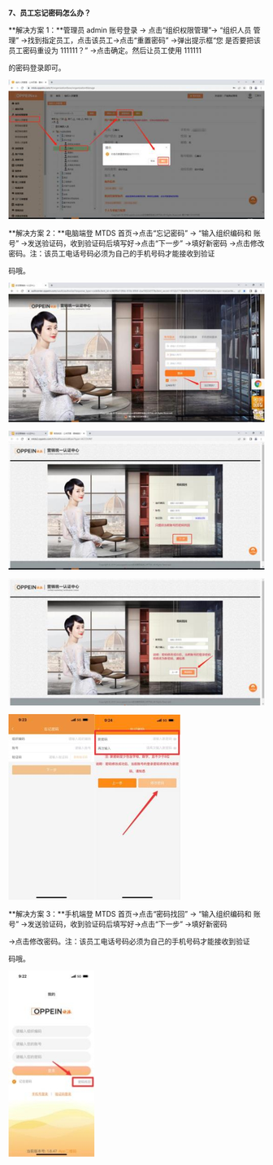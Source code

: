 <a name="bookmark6"></a>**7、员工忘记密码怎么办？**

**解决方案 1：**管理员 admin 账号登录  → 点击“组织权限管理”→  “组织人员 管理” →找到指定员工，点击该员工→点击“重置密码” →弹出提示框“您   是否要把该员工密码重设为 111111？” →点击确定。然后让员工使用 111111

的密码登录即可。

![](Aspose.Words.6e696103-a96d-42f3-be82-30adf0fec166.011.jpeg)

**解决方案 2：**电脑端登 MTDS 首页→点击“忘记密码”  →  “输入组织编码和  账号” →发送验证码，收到验证码后填写好→点击“下一步” →填好新密码 →点击修改密码。注：该员工电话号码必须为自己的手机号码才能接收到验证

码哦。


![](Aspose.Words.6e696103-a96d-42f3-be82-30adf0fec166.012.jpeg)

![](Aspose.Words.6e696103-a96d-42f3-be82-30adf0fec166.013.jpeg)

![](Aspose.Words.6e696103-a96d-42f3-be82-30adf0fec166.014.jpeg)


![](Aspose.Words.6e696103-a96d-42f3-be82-30adf0fec166.015.jpeg)![](Aspose.Words.6e696103-a96d-42f3-be82-30adf0fec166.016.jpeg)


**解决方案 3：**手机端登 MTDS 首页→点击“密码找回”  →  “输入组织编码和  账号” →发送验证码，收到验证码后填写好→点击“下一步” →填好新密码

→点击修改密码。注：该员工电话号码必须为自己的手机号码才能接收到验证

码哦。

![](Aspose.Words.6e696103-a96d-42f3-be82-30adf0fec166.017.jpeg)

